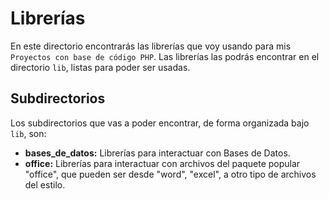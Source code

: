 # Librerías

En este directorio encontrarás las librerías que voy usando para mis `Proyectos con base de código PHP`. Las librerías las podrás encontrar en el directorio `lib`, listas para poder ser usadas.

## Subdirectorios

Los subdirectorios que vas a poder encontrar, de forma organizada bajo `lib`, son:

*   **bases_de_datos:** Librerías para interactuar con Bases de Datos.
*   **office:** Librerías para interactuar con archivos del paquete popular "office", que pueden ser desde "word", "excel", a otro tipo de archivos del estilo.